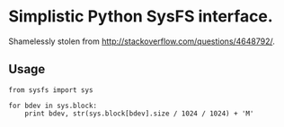 # Simplistic Python SysFS interface.

Shamelessly stolen from <http://stackoverflow.com/questions/4648792/>.

## Usage

    from sysfs import sys

    for bdev in sys.block:
        print bdev, str(sys.block[bdev].size / 1024 / 1024) + 'M'

